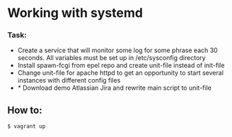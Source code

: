 # Working with systemd

### Task:
- Create a service that will monitor some log for some phrase each 30 seconds. 
All variables must be set up in /etc/sysconfig directory
- Install spawn-fcgi from epel repo and create unit-file instead of init-file
- Change unit-file for apache httpd to get an opportunity to start several instances with different config files
- \* Download demo Atlassian Jira and rewrite main script to unit-file

## How to:

```bash
$ vagrant up
```